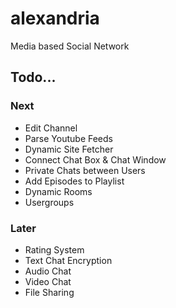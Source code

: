 alexandria
==========
Media based Social Network


## Todo...


### Next
- Edit Channel
- Parse Youtube Feeds
- Dynamic Site Fetcher
- Connect Chat Box & Chat Window
- Private Chats between Users
- Add Episodes to Playlist
- Dynamic Rooms
- Usergroups


### Later
- Rating System
- Text Chat Encryption
- Audio Chat
- Video Chat
- File Sharing